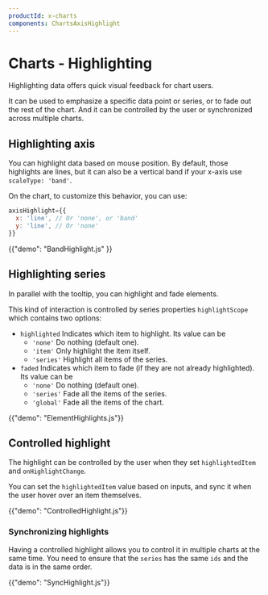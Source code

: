 ```yaml
---
productId: x-charts
components: ChartsAxisHighlight
---
```


# Charts - Highlighting

<p class="description">Highlighting data offers quick visual feedback for chart users.</p>

It can be used to emphasize a specific data point or series, or to fade out the rest of the chart.
And it can be controlled by the user or synchronized across multiple charts.

## Highlighting axis

You can highlight data based on mouse position.
By default, those highlights are lines, but it can also be a vertical band if your x-axis use `scaleType: 'band'`.

On the chart, to customize this behavior, you can use:

```jsx
axisHighlight={{
  x: 'line', // Or 'none', or 'band'
  y: 'line', // Or 'none'
}}
```

{{"demo": "BandHighlight.js" }}

## Highlighting series

In parallel with the tooltip, you can highlight and fade elements.

This kind of interaction is controlled by series properties `highlightScope` which contains two options:

- `highlighted` Indicates which item to highlight. Its value can be
  - `'none'` Do nothing (default one).
  - `'item'` Only highlight the item itself.
  - `'series'` Highlight all items of the series.
- `faded` Indicates which item to fade (if they are not already highlighted). Its value can be
  - `'none'` Do nothing (default one).
  - `'series'` Fade all the items of the series.
  - `'global'` Fade all the items of the chart.

{{"demo": "ElementHighlights.js"}}

## Controlled highlight

The highlight can be controlled by the user when they set `highlightedItem` and `onHighlightChange`.

You can set the `highlightedItem` value based on inputs, and sync it when the user hover over an item themselves.

{{"demo": "ControlledHighlight.js"}}

### Synchronizing highlights

Having a controlled highlight allows you to control it in multiple charts at the same time.
You need to ensure that the `series` has the same `ids` and the data is in the same order.

{{"demo": "SyncHighlight.js"}}
